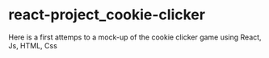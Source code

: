 # react-project_cookie-clicker
Here is a first attemps to a mock-up of the cookie clicker game using React, Js, HTML, Css
